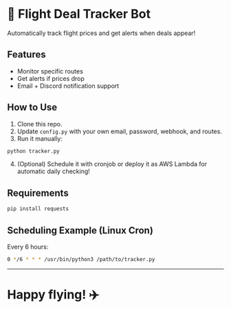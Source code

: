 # 🚀 Flight Deal Tracker Bot

Automatically track flight prices and get alerts when deals appear!

## Features
- Monitor specific routes
- Get alerts if prices drop
- Email + Discord notification support


## How to Use

1. Clone this repo.
2. Update `config.py` with your own email, password, webhook, and routes.
3. Run it manually:
```bash
python tracker.py
```
4. (Optional) Schedule it with cronjob or deploy it as AWS Lambda for automatic daily checking!

## Requirements
```bash
pip install requests
```

## Scheduling Example (Linux Cron)
Every 6 hours:
```bash
0 */6 * * * /usr/bin/python3 /path/to/tracker.py
```

---

# Happy flying! ✈️